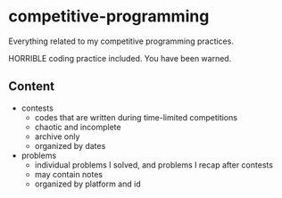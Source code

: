 # competitive-programming

Everything related to my competitive programming practices.

HORRIBLE coding practice included. You have been warned.

## Content

- contests
  - codes that are written during time-limited competitions
  - chaotic and incomplete
  - archive only
  - organized by dates
- problems
  - individual problems I solved, and problems I recap after contests
  - may contain notes
  - organized by platform and id
